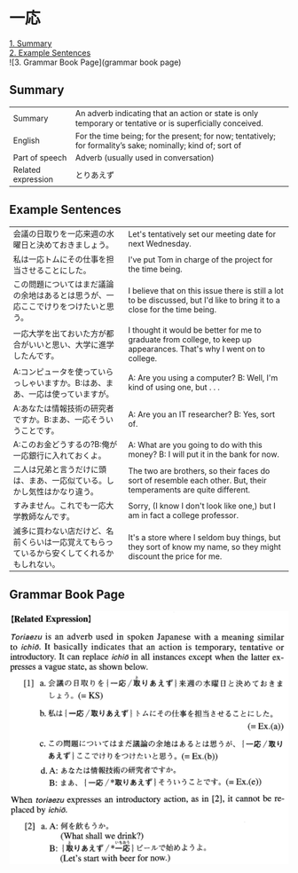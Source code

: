# 一応

[1. Summary](#summary)<br>
[2. Example Sentences](#example-sentences)<br>
![3. Grammar Book Page](grammar book page)<br>


## Summary

<table><tr>   <td>Summary</td>   <td>An adverb indicating that an action or state is only temporary or tentative or is superﬁcially conceived.</td></tr><tr>   <td>English</td>   <td>For the time being; for the present; for now; tentatively; for formality’s sake; nominally; kind of; sort of</td></tr><tr>   <td>Part of speech</td>   <td>Adverb (usually used in conversation)</td></tr><tr>   <td>Related expression</td>   <td>とりあえず</td></tr></table>

## Example Sentences

<table><tr>   <td>会議の日取りを一応来週の水曜日と決めておきましょう。</td>   <td>Let's tentatively set our meeting date for next Wednesday.</td></tr><tr>   <td>私は一応トムにその仕事を担当させることにした。</td>   <td>I've put Tom in charge of the project for the time being.</td></tr><tr>   <td>この問題についてはまだ議論の余地はあるとは思うが、一応ここでけりをつけたいと思う。</td>   <td>I believe that on this issue there is still a lot to be discussed, but I'd like to bring it to a close for the time being.</td></tr><tr>   <td>一応大学を出ておいた方が都合がいいと思い、大学に進学したんです。</td>   <td>I thought it would be better for me to graduate from college, to keep up appearances. That's why I went on to college.</td></tr><tr>   <td>A:コンピュータを使っていらっしゃいますか。B:はあ、まあ、一応は使っていますが。</td>   <td>A: Are you using a computer?  B: Well, I'm kind of using one, but . . .</td></tr><tr>   <td>A:あなたは情報技術の研究者ですか。B:まあ、一応そういうことです。</td>   <td>A: Are you an IT researcher?   B: Yes, sort of.</td></tr><tr>   <td>A:このお金どうするの?B:俺が一応銀行に入れておくよ。</td>   <td>A: What are you going to do with this money?  B: I will put it in the bank for now.</td></tr><tr>   <td>二人は兄弟と言うだけに頭は、まあ、一応似ている。しかし気性はかなり違う。</td>   <td>The two are brothers, so their faces do sort of resemble each other. But, their temperaments are quite different.</td></tr><tr>   <td>すみません。これでも一応大学教師なんです。</td>   <td>Sorry, (I know I don't look like one,) but I am in fact a college professor.</td></tr><tr>   <td>滅多に買わない店だけど、名前くらいは一応覚えてもらっているから安くしてくれるかもしれない。</td>   <td>It's a store where I seldom buy things, but they sort of know my name, so they might discount the price for me.</td></tr></table>

## Grammar Book Page

![](../img/Advanced一応.png)

